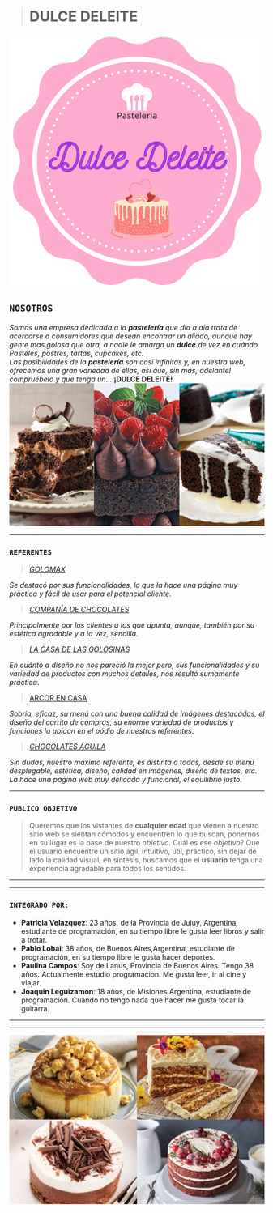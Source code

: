  >#  **DULCE DELEITE** 

  ![Dulce Deleite](/images/Logo-Dulce-Deleite.png "¡Dulce Deleite!")
  
## **`NOSOTROS`**   
*Somos una empresa dedicada a la **pastelería** que día a día trata de acercarse a consumidores que desean encontrar un aliado, aunque hay gente mas golosa que otra, a nadie le amarga un **dulce** de vez en cuándo.
Pasteles, postres, tartas, cupcakes, etc.   
Las posibilidades de la **pastelería** son casi infinitas y, en nuestra web, ofrecemos una gran variedad de ellas, así que, sin más, adelante! compruébelo y que tenga un*... **¡DULCE DELEITE!**
![pasteles](/images/pastel-chocolate-portada.png 'mmm...que deleite!')
___
### **`REFERENTES`**
>[*GOLOMAX*](https://www.golomax.com.ar/?gclid=Cj0KCQjw5auGBhDEARIsAFyNm9F6cYkFAEnIFkcIu5BKbL26TcOCxBD3YfvWMtA7yzI30MduS6WRbhIaAqPFEALw_wcB "Enlace")   

*Se destacó por sus funcionalidades, lo que la hace una página muy práctica y fácil de usar para el potencial cliente*. 

>[*COMPANÍA DE CHOCOLATES*](https://www.companiadechocolates.com/ "Enlace")   

*Principalmente por los clientes a los que apunta, aunque, también por su estética agradable y a la vez, sencilla*.   
>[*LA CASA DE LAS GOLOSINAS*](https://www.lacasadelasgolosinas.com/es/ "Enlace")   

*En cuánto a diseño no nos pareció la mejor pero, sus funcionalidades y su variedad de productos con muchos detalles, nos resultó sumamente práctica*.   
>[ARCOR EN CASA](https://arcorencasa.com/ "Enlace")   

*Sobria, eficaz, su menú con una buena calidad de imágenes destacadas, el diseño del carrito de compras, su enorme variedad de productos y funciones la ubican en el pódio de nuestros referentes*.   
>[*CHOCOLATES ÁGUILA*](https://chocolatesaguila.com/ "enlace")   

*Sin dudas, nuestro máximo referente, es distinta a todas, desde su menú desplegable, estética, diseño, calidad en imágenes, diseño de textos, etc. La hace una página web muy delicada y funcional, el equilibrio justo*.
___
### **`PUBLICO OBJETIVO`**

 >Queremos que los vistantes de **cualquier edad** que vienen a nuestro sitio web se sientan cómodos y encuentren lo que buscan, ponernos en su lugar es la base de nuestro *objetivo*.
Cuál es ese *objetivo*?
Que el usuario encuentre un sitio ágil, intuitivo, útil, práctico, sin dejar de lado la calidad visual, en síntesis, buscamos que el **usuario** tenga una experiencia agradable para todos los sentidos.
___
___ 
### **`INTEGRADO POR:`** 
- **Patricia Velazquez**: 23 años, de la Provincia de Jujuy, Argentina, estudiante de programación, en su tiempo libre le gusta leer libros y salir a trotar. 
- **Pablo Lobai**: 38 años, de Buenos Aires,Argentina, estudiante de programación, en su tiempo libre le gusta hacer deportes.  
- **Paulina Campos**: Soy de Lanus, Provincia de Buenos Aires. 
Tengo 38 años. Actualmente estudio programacion. Me gusta leer, ir al cine y viajar.
- **Joaquin Leguizamón**: 18 años, de Misiones,Argentina, estudiante de programación. Cuando no tengo nada que hacer me gusta tocar la guitarra. 
___
___
 ![Pasteles](/images/pasteles.jpg "¡Dulce Deleite!") 




